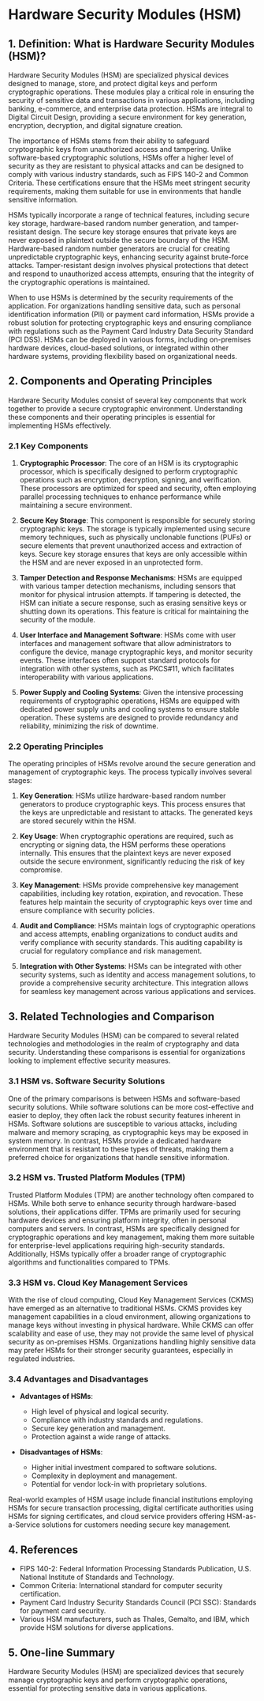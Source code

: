 # Hardware Security Modules (HSM)

## 1. Definition: What is **Hardware Security Modules (HSM)**?

Hardware Security Modules (HSM) are specialized physical devices designed to manage, store, and protect digital keys and perform cryptographic operations. These modules play a critical role in ensuring the security of sensitive data and transactions in various applications, including banking, e-commerce, and enterprise data protection. HSMs are integral to Digital Circuit Design, providing a secure environment for key generation, encryption, decryption, and digital signature creation.

The importance of HSMs stems from their ability to safeguard cryptographic keys from unauthorized access and tampering. Unlike software-based cryptographic solutions, HSMs offer a higher level of security as they are resistant to physical attacks and can be designed to comply with various industry standards, such as FIPS 140-2 and Common Criteria. These certifications ensure that the HSMs meet stringent security requirements, making them suitable for use in environments that handle sensitive information.

HSMs typically incorporate a range of technical features, including secure key storage, hardware-based random number generation, and tamper-resistant design. The secure key storage ensures that private keys are never exposed in plaintext outside the secure boundary of the HSM. Hardware-based random number generators are crucial for creating unpredictable cryptographic keys, enhancing security against brute-force attacks. Tamper-resistant design involves physical protections that detect and respond to unauthorized access attempts, ensuring that the integrity of the cryptographic operations is maintained.

When to use HSMs is determined by the security requirements of the application. For organizations handling sensitive data, such as personal identification information (PII) or payment card information, HSMs provide a robust solution for protecting cryptographic keys and ensuring compliance with regulations such as the Payment Card Industry Data Security Standard (PCI DSS). HSMs can be deployed in various forms, including on-premises hardware devices, cloud-based solutions, or integrated within other hardware systems, providing flexibility based on organizational needs.

## 2. Components and Operating Principles

Hardware Security Modules consist of several key components that work together to provide a secure cryptographic environment. Understanding these components and their operating principles is essential for implementing HSMs effectively.

### 2.1 Key Components

1. **Cryptographic Processor**: The core of an HSM is its cryptographic processor, which is specifically designed to perform cryptographic operations such as encryption, decryption, signing, and verification. These processors are optimized for speed and security, often employing parallel processing techniques to enhance performance while maintaining a secure environment.

2. **Secure Key Storage**: This component is responsible for securely storing cryptographic keys. The storage is typically implemented using secure memory techniques, such as physically unclonable functions (PUFs) or secure elements that prevent unauthorized access and extraction of keys. Secure key storage ensures that keys are only accessible within the HSM and are never exposed in an unprotected form.

3. **Tamper Detection and Response Mechanisms**: HSMs are equipped with various tamper detection mechanisms, including sensors that monitor for physical intrusion attempts. If tampering is detected, the HSM can initiate a secure response, such as erasing sensitive keys or shutting down its operations. This feature is critical for maintaining the security of the module.

4. **User Interface and Management Software**: HSMs come with user interfaces and management software that allow administrators to configure the device, manage cryptographic keys, and monitor security events. These interfaces often support standard protocols for integration with other systems, such as PKCS#11, which facilitates interoperability with various applications.

5. **Power Supply and Cooling Systems**: Given the intensive processing requirements of cryptographic operations, HSMs are equipped with dedicated power supply units and cooling systems to ensure stable operation. These systems are designed to provide redundancy and reliability, minimizing the risk of downtime.

### 2.2 Operating Principles

The operating principles of HSMs revolve around the secure generation and management of cryptographic keys. The process typically involves several stages:

1. **Key Generation**: HSMs utilize hardware-based random number generators to produce cryptographic keys. This process ensures that the keys are unpredictable and resistant to attacks. The generated keys are stored securely within the HSM.

2. **Key Usage**: When cryptographic operations are required, such as encrypting or signing data, the HSM performs these operations internally. This ensures that the plaintext keys are never exposed outside the secure environment, significantly reducing the risk of key compromise.

3. **Key Management**: HSMs provide comprehensive key management capabilities, including key rotation, expiration, and revocation. These features help maintain the security of cryptographic keys over time and ensure compliance with security policies.

4. **Audit and Compliance**: HSMs maintain logs of cryptographic operations and access attempts, enabling organizations to conduct audits and verify compliance with security standards. This auditing capability is crucial for regulatory compliance and risk management.

5. **Integration with Other Systems**: HSMs can be integrated with other security systems, such as identity and access management solutions, to provide a comprehensive security architecture. This integration allows for seamless key management across various applications and services.

## 3. Related Technologies and Comparison

Hardware Security Modules (HSM) can be compared to several related technologies and methodologies in the realm of cryptography and data security. Understanding these comparisons is essential for organizations looking to implement effective security measures.

### 3.1 HSM vs. Software Security Solutions

One of the primary comparisons is between HSMs and software-based security solutions. While software solutions can be more cost-effective and easier to deploy, they often lack the robust security features inherent in HSMs. Software solutions are susceptible to various attacks, including malware and memory scraping, as cryptographic keys may be exposed in system memory. In contrast, HSMs provide a dedicated hardware environment that is resistant to these types of threats, making them a preferred choice for organizations that handle sensitive information.

### 3.2 HSM vs. Trusted Platform Modules (TPM)

Trusted Platform Modules (TPM) are another technology often compared to HSMs. While both serve to enhance security through hardware-based solutions, their applications differ. TPMs are primarily used for securing hardware devices and ensuring platform integrity, often in personal computers and servers. In contrast, HSMs are specifically designed for cryptographic operations and key management, making them more suitable for enterprise-level applications requiring high-security standards. Additionally, HSMs typically offer a broader range of cryptographic algorithms and functionalities compared to TPMs.

### 3.3 HSM vs. Cloud Key Management Services

With the rise of cloud computing, Cloud Key Management Services (CKMS) have emerged as an alternative to traditional HSMs. CKMS provides key management capabilities in a cloud environment, allowing organizations to manage keys without investing in physical hardware. While CKMS can offer scalability and ease of use, they may not provide the same level of physical security as on-premises HSMs. Organizations handling highly sensitive data may prefer HSMs for their stronger security guarantees, especially in regulated industries.

### 3.4 Advantages and Disadvantages

- **Advantages of HSMs**:
  - High level of physical and logical security.
  - Compliance with industry standards and regulations.
  - Secure key generation and management.
  - Protection against a wide range of attacks.

- **Disadvantages of HSMs**:
  - Higher initial investment compared to software solutions.
  - Complexity in deployment and management.
  - Potential for vendor lock-in with proprietary solutions.

Real-world examples of HSM usage include financial institutions employing HSMs for secure transaction processing, digital certificate authorities using HSMs for signing certificates, and cloud service providers offering HSM-as-a-Service solutions for customers needing secure key management.

## 4. References

- FIPS 140-2: Federal Information Processing Standards Publication, U.S. National Institute of Standards and Technology.
- Common Criteria: International standard for computer security certification.
- Payment Card Industry Security Standards Council (PCI SSC): Standards for payment card security.
- Various HSM manufacturers, such as Thales, Gemalto, and IBM, which provide HSM solutions for diverse applications.

## 5. One-line Summary

Hardware Security Modules (HSM) are specialized devices that securely manage cryptographic keys and perform cryptographic operations, essential for protecting sensitive data in various applications.